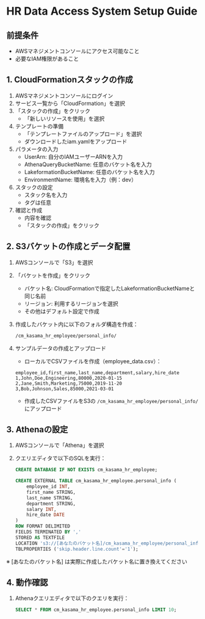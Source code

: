# HR Data Access System Setup Guide

## 前提条件

- AWSマネジメントコンソールにアクセス可能なこと
- 必要なIAM権限があること

## 1. CloudFormationスタックの作成

1. AWSマネジメントコンソールにログイン
2. サービス一覧から「CloudFormation」を選択
3. 「スタックの作成」をクリック
   - 「新しいリソースを使用」を選択
4. テンプレートの準備
   - 「テンプレートファイルのアップロード」を選択
   - ダウンロードしたiam.yamlをアップロード
5. パラメータの入力
   - UserArn: 自分のIAMユーザーARNを入力
   - AthenaQueryBucketName: 任意のバケット名を入力
   - LakeformationBucketName: 任意のバケット名を入力
   - EnvironmentName: 環境名を入力（例：dev）
6. スタックの設定
   - スタック名を入力
   - タグは任意
7. 確認と作成
   - 内容を確認
   - 「スタックの作成」をクリック

## 2. S3バケットの作成とデータ配置

1. AWSコンソールで「S3」を選択
2. 「バケットを作成」をクリック
   - バケット名: CloudFormationで指定したLakeformationBucketNameと同じ名前
   - リージョン: 利用するリージョンを選択
   - その他はデフォルト設定で作成
3. 作成したバケット内に以下のフォルダ構造を作成：

   ```txt
   /cm_kasama_hr_employee/personal_info/
   ```

4. サンプルデータの作成とアップロード
   - ローカルでCSVファイルを作成（employee_data.csv）：

   ```csv
   employee_id,first_name,last_name,department,salary,hire_date
   1,John,Doe,Engineering,80000,2020-01-15
   2,Jane,Smith,Marketing,75000,2019-11-20
   3,Bob,Johnson,Sales,85000,2021-03-01
   ```
  
   - 作成したCSVファイルをS3の `/cm_kasama_hr_employee/personal_info/` にアップロード

## 3. Athenaの設定

1. AWSコンソールで「Athena」を選択
2. クエリエディタで以下のSQLを実行：

   ```sql
   CREATE DATABASE IF NOT EXISTS cm_kasama_hr_employee;

   CREATE EXTERNAL TABLE cm_kasama_hr_employee.personal_info ( 
       employee_id INT, 
       first_name STRING, 
       last_name STRING, 
       department STRING, 
       salary INT, 
       hire_date DATE
   )
   ROW FORMAT DELIMITED
   FIELDS TERMINATED BY ','
   STORED AS TEXTFILE
   LOCATION 's3://[あなたのバケット名]/cm_kasama_hr_employee/personal_info/'
   TBLPROPERTIES ('skip.header.line.count'='1');
   ```

※ [あなたのバケット名] は実際に作成したバケット名に置き換えてください

## 4. 動作確認

1. Athenaクエリエディタで以下のクエリを実行：

   ```sql
   SELECT * FROM cm_kasama_hr_employee.personal_info LIMIT 10;
   ```
